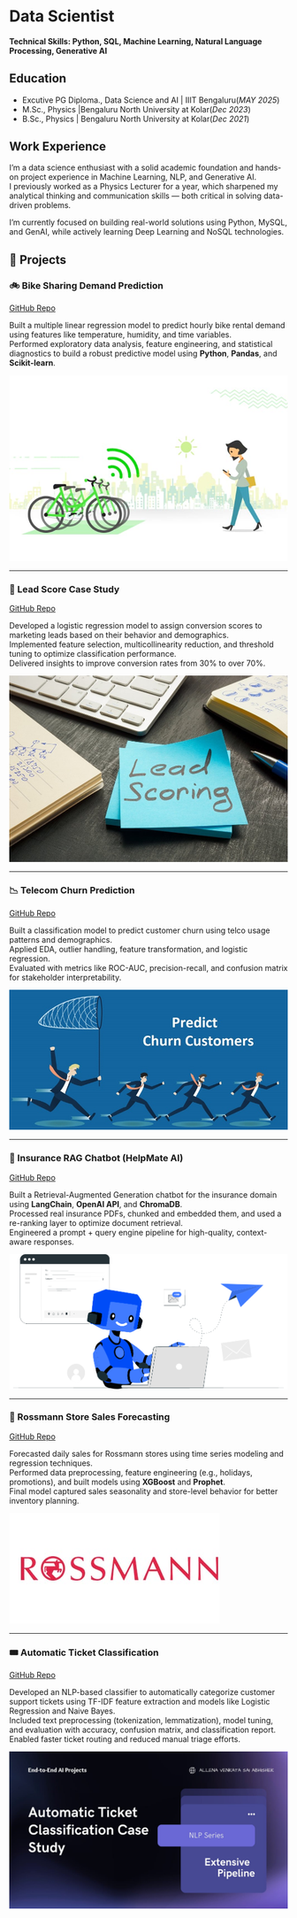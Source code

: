 # Data Scientist

#### Technical Skills: Python, SQL, Machine Learning, Natural Language Processing, Generative AI

## Education	
- Excutive PG Diploma., Data Science and AI | IIIT Bengaluru(_MAY 2025_)
- M.Sc., Physics	|Bengaluru North University at Kolar(_Dec 2023_)			        		
- B.Sc., Physics | Bengaluru North University at Kolar(_Dec 2021_)
  
## Work Experience

I’m a data science enthusiast with a solid academic foundation and hands-on project experience in Machine Learning, NLP, and Generative AI.  
I previously worked as a Physics Lecturer for a year, which sharpened my analytical thinking and communication skills — both critical in solving data-driven problems.

I’m currently focused on building real-world solutions using Python, MySQL, and GenAI, while actively learning Deep Learning and NoSQL technologies.

## 🚀 Projects

### 🚲 Bike Sharing Demand Prediction
[GitHub Repo](https://github.com/PrathiPanthera/Bike_sharing)

Built a multiple linear regression model to predict hourly bike rental demand using features like temperature, humidity, and time variables.  
Performed exploratory data analysis, feature engineering, and statistical diagnostics to build a robust predictive model using **Python**, **Pandas**, and **Scikit-learn**.

![Bike Sharing](assets/img/Bike_sharing_data.jpeg)

---

### 🎯 Lead Score Case Study
[GitHub Repo](https://github.com/PrathiPanthera/Lead_score_case_study)

Developed a logistic regression model to assign conversion scores to marketing leads based on their behavior and demographics.  
Implemented feature selection, multicollinearity reduction, and threshold tuning to optimize classification performance.  
Delivered insights to improve conversion rates from 30% to over 70%.

![Lead Score](assets/img/Lead_scoring_case_study.jpeg)

---

### 📉 Telecom Churn Prediction
[GitHub Repo](https://github.com/PrathiPanthera/Telecom_churn-)

Built a classification model to predict customer churn using telco usage patterns and demographics.  
Applied EDA, outlier handling, feature transformation, and logistic regression.  
Evaluated with metrics like ROC-AUC, precision-recall, and confusion matrix for stakeholder interpretability.

![Telecom Churn](assets/img/Telecom_churn.jpeg)

---

### 🧠 Insurance RAG Chatbot (HelpMate AI)
[GitHub Repo](https://github.com/PrathiPanthera/RAG_chatbot)

Built a Retrieval-Augmented Generation chatbot for the insurance domain using **LangChain**, **OpenAI API**, and **ChromaDB**.  
Processed real insurance PDFs, chunked and embedded them, and used a re-ranking layer to optimize document retrieval.  
Engineered a prompt + query engine pipeline for high-quality, context-aware responses.

![RAG Chatbot](assets/img/RAG_Chatbot.png)

---

### 🏪 Rossmann Store Sales Forecasting
[GitHub Repo](https://github.com/PrathiPanthera/Sales_forecasting)

Forecasted daily sales for Rossmann stores using time series modeling and regression techniques.  
Performed data preprocessing, feature engineering (e.g., holidays, promotions), and built models using **XGBoost** and **Prophet**.  
Final model captured sales seasonality and store-level behavior for better inventory planning.

![Rossmann Sales](assets/img/Rossnamm_sales_prediction.jpeg)

---

### 🎟️ Automatic Ticket Classification
[GitHub Repo](https://github.com/PrathiPanthera/Automatic_ticket_classification)

Developed an NLP-based classifier to automatically categorize customer support tickets using TF-IDF feature extraction and models like Logistic Regression and Naive Bayes.  
Included text preprocessing (tokenization, lemmatization), model tuning, and evaluation with accuracy, confusion matrix, and classification report.  
Enabled faster ticket routing and reduced manual triage efforts.

![Ticket Classification](assets/img/automatic_ticket_collection.jpeg)

